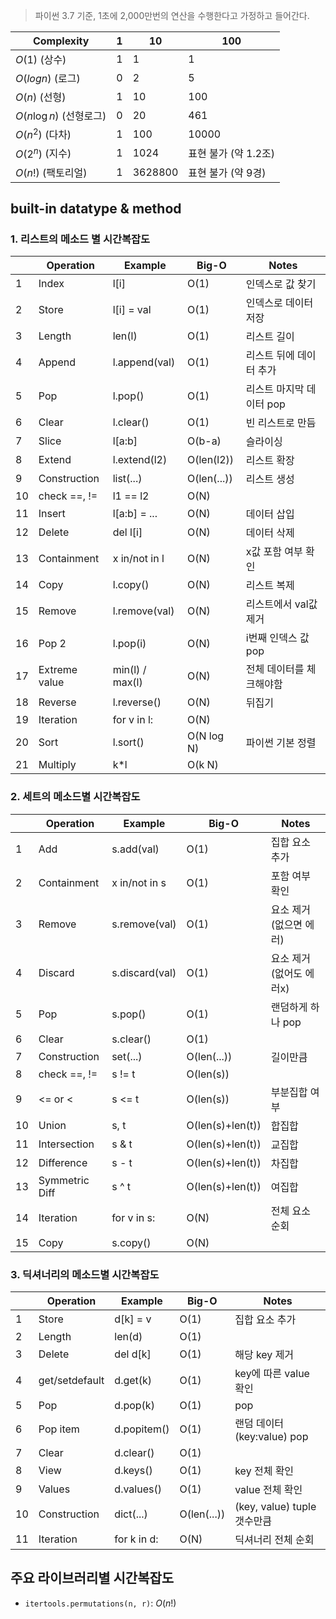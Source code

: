 > 파이썬 3.7 기준, 1초에 2,000만번의 연산을 수행한다고 가정하고 들어간다.

|Complexity|	1	|10	|100|
|---|---|---|---|
|$O(1)$ (상수)|	1	|1	|1|
|$O(log n)$ (로그)|	0	|2	|5|
|$O(n)$ (선형)|	1	|10	|100 |
|$O(n \log n)$ (선형로그)|	0	|20	|461|
|$O(n^2)$ (다차)|	1	|100	|10000|
|$O(2^n)$ (지수)|	1	|1024	|표현 불가 (약 1.2조)|
|$O(n!)$ (팩토리얼)|	1	|3628800	|표현 불가 (약 9경)|



## built-in datatype & method


### 1. 리스트의 메소드 별 시간복잡도

|      | Operation     | Example         | Big-O       | Notes                    |
| ---- | ------------- | --------------- | ----------- | ------------------------ |
| 1    | Index         | l[i]            | O(1)        | 인덱스로 값 찾기         |
| 2    | Store         | l[i] = val      | O(1)        | 인덱스로 데이터 저장     |
| 3    | Length        | len(l)          | O(1)        | 리스트 길이              |
| 4    | Append        | l.append(val)   | O(1)        | 리스트 뒤에 데이터 추가  |
| 5    | Pop           | l.pop()         | O(1)        | 리스트 마지막 데이터 pop |
| 6    | Clear         | l.clear()       | O(1)        | 빈 리스트로 만듬         |
| 7    | Slice         | l[a:b]          | O(b-a)      | 슬라이싱                 |
| 8    | Extend        | l.extend(l2)    | O(len(l2))  | 리스트 확장              |
| 9    | Construction  | list(...)       | O(len(...)) | 리스트 생성              |
| 10   | check ==, !=  | l1 == l2        | O(N)        |                          |
| 11   | Insert        | l[a:b] = ...    | O(N)        | 데이터 삽입              |
| 12   | Delete        | del l[i]        | O(N)        | 데이터 삭제              |
| 13   | Containment   | x in/not in l   | O(N)        | x값 포함 여부 확인       |
| 14   | Copy          | l.copy()        | O(N)        | 리스트 복제              |
| 15   | Remove        | l.remove(val)   | O(N)        | 리스트에서 val값 제거    |
| 16   | Pop 2         | l.pop(i)        | O(N)        | i번째 인덱스 값 pop      |
| 17   | Extreme value | min(l) / max(l) | O(N)        | 전체 데이터를 체크해야함 |
| 18   | Reverse       | l.reverse()     | O(N)        | 뒤집기                   |
| 19   | Iteration     | for v in l:     | O(N)        |                          |
| 20   | Sort          | l.sort()        | O(N log N)  | 파이썬 기본 정렬         |
| 21   | Multiply      | k*l             | O(k N)      |                          |



### 2. 세트의 메소드별 시간복잡도

|      | Operation      | Example        | Big-O            | Notes                   |
| ---- | -------------- | -------------- | ---------------- | ----------------------- |
| 1    | Add            | s.add(val)     | O(1)             | 집합 요소 추가          |
| 2    | Containment    | x in/not in s  | O(1)             | 포함 여부 확인          |
| 3    | Remove         | s.remove(val)  | O(1)             | 요소 제거(없으면 에러)  |
| 4    | Discard        | s.discard(val) | O(1)             | 요소 제거(없어도 에러x) |
| 5    | Pop            | s.pop()        | O(1)             | 랜덤하게 하나 pop       |
| 6    | Clear          | s.clear()      | O(1)             |                         |
| 7    | Construction   | set(...)       | O(len(...))      | 길이만큼                |
| 8    | check ==, !=   | s != t         | O(len(s))        |                         |
| 9    | <= or <        | s <= t         | O(len(s))        | 부분집합 여부           |
| 10   | Union          | s, t           | O(len(s)+len(t)) | 합집합                  |
| 11   | Intersection   | s & t          | O(len(s)+len(t)) | 교집합                  |
| 12   | Difference     | s - t          | O(len(s)+len(t)) | 차집합                  |
| 13   | Symmetric Diff | s ^ t          | O(len(s)+len(t)) | 여집합                  |
| 14   | Iteration      | for v in s:    | O(N)             | 전체 요소 순회          |
| 15   | Copy           | s.copy()       | O(N)             |                         |



### 3. 딕셔너리의 메소드별 시간복잡도

|      | Operation      | Example     | Big-O       | Notes                       |
| ---- | -------------- | ----------- | ----------- | --------------------------- |
| 1    | Store          | d[k] = v    | O(1)        | 집합 요소 추가              |
| 2    | Length         | len(d)      | O(1)        |                             |
| 3    | Delete         | del d[k]    | O(1)        | 해당 key 제거               |
| 4    | get/setdefault | d.get(k)    | O(1)        | key에 따른 value 확인       |
| 5    | Pop            | d.pop(k)    | O(1)        | pop                         |
| 6    | Pop item       | d.popitem() | O(1)        | 랜덤 데이터(key:value) pop  |
| 7    | Clear          | d.clear()   | O(1)        |                             |
| 8    | View           | d.keys()    | O(1)        | key 전체 확인               |
| 9    | Values         | d.values()  | O(1)        | value 전체 확인             |
| 10   | Construction   | dict(...)   | O(len(...)) | (key, value) tuple 갯수만큼 |
| 11   | Iteration      | for k in d: | O(N)        | 딕셔너리 전체 순회          |


## 주요 라이브러리별 시간복잡도
- `itertools.permutations(n, r)`: $O(n!)$